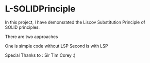 # L-SOLIDPrinciple

In this project, I have demonsrated the Liscov Substitution Principle of SOLID principles.

There are two approaches

One is simple code without LSP
Second is with LSP

Special Thanks to : Sir Tim Corey :)
